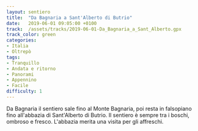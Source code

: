 ```yaml
---
layout: sentiero
title:  "Da Bagnaria a Sant'Alberto di Butrio"
date:   2019-06-01 09:05:00 +0100
track:  /assets/tracks/2019-06-01-Da_Bagnaria_a_Sant_Alberto.gpx
track_color: green
categories:
- Italia
- Oltrepò
tags:
- Tranquillo
- Andata e ritorno
- Panorami
- Appennino
- Facile
difficulty: 1
---
```


Da Bagnaria il sentiero sale fino al Monte Bagnaria, poi resta in falsopiano fino all'abbazia di Sant'Alberto di Butrio. Il sentiero è sempre tra i boschi, ombroso e fresco.
L'abbazia merita una visita per gli affreschi.
